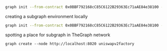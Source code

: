 ```bash
graph init --from-contract 0x0BBF792168cC85C6122B29363Ec71aAE84e38100 --node  http://localhost:8030 --network testnet
```

creating a subgraph environment locally
```bash
graph init --from-contract 0x0BBF792168cC85C6122B29363Ec71aAE84e38100 --node  http://localhost:8030 --network testnet
```

spotting a place for subgraph in TheGraph network
```
graph create --node http://localhost:8020 uniswapv2factory
```
